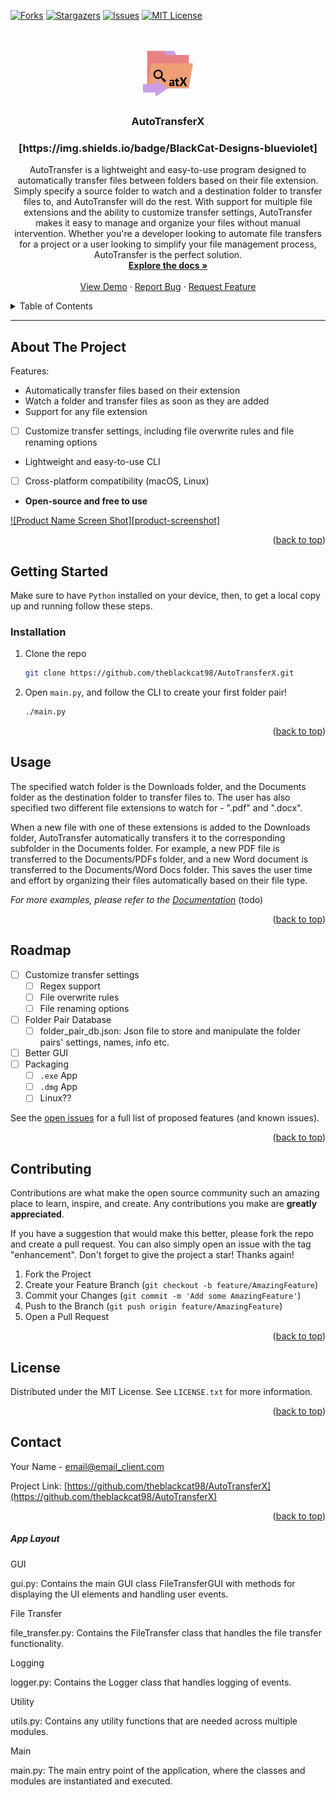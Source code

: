 [![Forks][forks-shield]][forks-url]
[![Stargazers][stars-shield]][stars-url]
[![Issues][issues-shield]][issues-url]
[![MIT License][license-shield]][license-url]


<a name="readme-top"></a>


<br /><div align="center">  <a href="https://github.com/theblackcat98/autotransferx">    <img src="images/logo.png" alt="Logo" width="80" height="80">  </a>

<h3 align="center">AutoTransferX</h3>
<h3 align="center">[https://img.shields.io/badge/BlackCat-Designs-blueviolet]</h3>


<p align="center">
    AutoTransfer is a lightweight and easy-to-use program designed to automatically transfer files between folders based on their file extension. Simply specify a source folder to watch and a destination folder to transfer files to, and AutoTransfer will do the rest. With support for multiple file extensions and the ability to customize transfer settings, AutoTransfer makes it easy to manage and organize your files without manual intervention. Whether you're a developer looking to automate file transfers for a project or a user looking to simplify your file management process, AutoTransfer is the perfect solution.
    <br />
    <a href="https://github.com/theblackcat98/autotransferx"><strong>Explore the docs »</strong></a>
    <br />
    <br />
    <a href="https://github.com/theblackcat98/AutoTransferX">View Demo</a>
    ·
    <a href="https://github.com/theblackcat98/AutoTransferX/issues">Report Bug</a>
    ·
    <a href="https://github.com/theblackcat98/AutoTransferX/issues">Request Feature</a>
  </p>
</div>


<details>
  <summary>Table of Contents</summary>
  <ol>
    <li>
      <a href="#about-the-project">About The Project</a>
      <ul>
        <li><a href="#built-with">Built With</a></li>
      </ul>
    </li>
    <li>
      <a href="#getting-started">Getting Started</a>
      <ul>
        <li><a href="#prerequisites">Prerequisites</a></li>
        <li><a href="#installation">Installation</a></li>
      </ul>
    </li>
    <li><a href="#usage">Usage</a></li>
    <li><a href="#roadmap">Roadmap</a></li>
    <li><a href="#contributing">Contributing</a></li>
    <li><a href="#license">License</a></li>
    <li><a href="#contact">Contact</a></li>
    <li><a href="#acknowledgments">Acknowledgments</a></li>
  </ol>
</details>

---

## About The Project

Features:

- Automatically transfer files based on their extension
- Watch a folder and transfer files as soon as they are added
- Support for any file extension
- [ ] Customize transfer settings, including file overwrite rules and file renaming options
- Lightweight and easy-to-use CLI
- [ ] Cross-platform compatibility (macOS, Linux)
- **Open-source and free to use**

[![Product Name Screen Shot][product-screenshot]](https://example.com)

<p align="right">(<a href="#readme-top">back to top</a>)</p>

<!-- GETTING STARTED -->

## Getting Started

Make sure to have `Python` installed on your device, then,
to get a local copy up and running follow these steps.

### Installation

1. Clone the repo
   
   ```sh
   git clone https://github.com/theblackcat98/AutoTransferX.git
   ```

2. Open `main.py`, and follow the CLI to create your first folder pair!

    ```sh
    ./main.py
    ```


<p align="right">(<a href="#readme-top">back to top</a>)</p>

<!-- USAGE EXAMPLES -->

## Usage

The specified watch folder is the Downloads folder, and the Documents folder as the destination folder to transfer files to. The user has also specified two different file extensions to watch for - ".pdf" and ".docx".

When a new file with one of these extensions is added to the Downloads folder, AutoTransfer automatically transfers it to the corresponding subfolder in the Documents folder. For example, a new PDF file is transferred to the Documents/PDFs folder, and a new Word document is transferred to the Documents/Word Docs folder. This saves the user time and effort by organizing their files automatically based on their file type.

_For more examples, please refer to the [Documentation](https://example.com)_ (todo)

<p align="right">(<a href="#readme-top">back to top</a>)</p>

<!-- ROADMAP -->

## Roadmap

- [ ] Customize transfer settings
  - [ ] Regex support
  - [ ] File overwrite rules
  - [ ] File renaming options
- [ ] Folder Pair Database
  - [ ] folder_pair_db.json: Json file to store and manipulate the folder pairs' settings, names, info etc.
- [ ] Better GUI
- [ ] Packaging
  - [ ] `.exe` App
  - [ ] `.dmg` App
  - [ ] Linux??

See the [open issues](https://github.com/theblackcat98/AutoTransferX/issues) for a full list of proposed features (and known issues).

<p align="right">(<a href="#readme-top">back to top</a>)</p>

<!-- CONTRIBUTING -->

## Contributing

Contributions are what make the open source community such an amazing place to learn, inspire, and create. Any contributions you make are **greatly appreciated**.

If you have a suggestion that would make this better, please fork the repo and create a pull request. You can also simply open an issue with the tag "enhancement".
Don't forget to give the project a star! Thanks again!

1. Fork the Project
2. Create your Feature Branch (`git checkout -b feature/AmazingFeature`)
3. Commit your Changes (`git commit -m 'Add some AmazingFeature'`)
4. Push to the Branch (`git push origin feature/AmazingFeature`)
5. Open a Pull Request

<p align="right">(<a href="#readme-top">back to top</a>)</p>

<!-- LICENSE -->

## License

Distributed under the MIT License. See `LICENSE.txt` for more information.

<p align="right">(<a href="#readme-top">back to top</a>)</p>

<!-- CONTACT -->

## Contact

Your Name - email@email_client.com

Project Link: [https://github.com/theblackcat98/AutoTransferX](https://github.com/theblackcat98/AutoTransferX)

<p align="right">(<a href="#readme-top">back to top</a>)</p>


##### App Layout

GUI

gui.py: Contains the main GUI class FileTransferGUI with methods for displaying the UI elements and handling user events.

File Transfer

file_transfer.py: Contains the FileTransfer class that handles the file transfer functionality.

Logging

logger.py: Contains the Logger class that handles logging of events.

Utility

utils.py: Contains any utility functions that are needed across multiple modules.

Main

main.py: The main entry point of the application, where the classes and modules are instantiated and executed.

<!-- MARKDOWN LINKS & IMAGES -->

<!-- https://www.markdownguide.org/basic-syntax/#reference-style-links -->

[forks-shield]: https://img.shields.io/github/forks/theblackcat98/AutoTransferX.svg?style=flat&logo=appveyor

[forks-url]: https://github.com/theblackcat98/AutoTransferX/network/members

[stars-shield]: https://img.shields.io/github/stars/theblackcat98/AutoTransferX.svg?style=flat&logo=appveyor

[stars-url]: https://github.com/theblackcat98/AutoTransferX/stargazers

[issues-shield]: https://img.shields.io/github/issues/theblackcat98/AutoTransferX.svg?style=flat&logo=appveyor

[issues-url]: https://github.com/theblackcat98/AutoTransferX/issues

[license-shield]: https://img.shields.io/github/license/theblackcat98/AutoTransferX.svg?style=flat&logo=appveyor

[license-url]: https://github.com/theblackcat98/AutoTransferX/blob/master/LICENSE.txt
